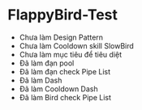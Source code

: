 # FlappyBird-Test

- Chưa làm Design Pattern
- Chưa làm Cooldown skill SlowBird
- Chưa làm mục tiêu để tiêu diệt
- Đã làm đạn pool
- Đã làm đạn check Pipe List
- Đã làm Dash
- Đã làm Cooldown Dash
- Đã làm Bird check Pipe List
